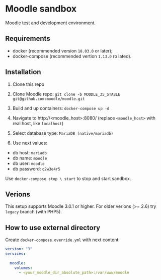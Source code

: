 # Moodle sandbox
Moodle test and development environment.

## Requirements 
* docker (recommended version `18.03.0` or later);
* docker-compose (recommended vertion `1.13.0` ro lated).
 
## Installation
1. Clone this repo

2. Clone Moodle repo: `git clone -b MOODLE_35_STABLE git@github.com:moodle/moodle.git`

3. Build and up containers: `docker-compose up -d`

4. Navigate to http://<moodle_host>:8080/ (replace `<moodle_host>` with real host, like `localhost`)

5. Select database type: `MariaDB (native/mariadb)`

6. Use next values:
* db host:     `mariadb`
* db name:     `moodle`
* db user:     `moodle`
* db password: `q2w3e4r5`

Use `docker-compose stop \ start` to stop and start sandbox.

## Verions
This setup supports Moodle 3.0.1 or higher. For older verions (>= 2.6) try `legacy` branch (with PHP5).

## How to use external directory

Create `docker-compose.override.yml` with next content:
```yaml
version: "3"
services:
    
  moodle:
    volumes:
      - <your_moodle_dir_absolute_path>:/var/www/moodle
```
